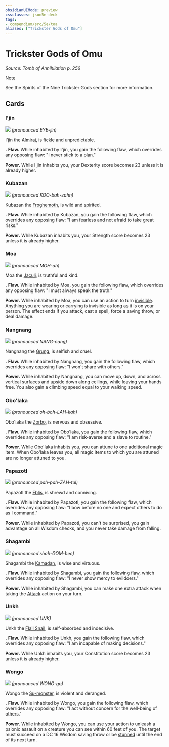```yaml
---
obsidianUIMode: preview
cssclasses: json5e-deck
tags:
- compendium/src/5e/toa
aliases: ["Trickster Gods of Omu"]
---
```

# Trickster Gods of Omu
*Source: Tomb of Annihilation p. 256*  

> [!note]
> See the Spirits of the Nine Trickster Gods section for more information.

## Cards

### I'jin
![](https://raw.githubusercontent.com/5etools-mirror-2/5etools-img/main/decks/ToA/Trickster%20Gods%20of%20Omu/115-tg01.webp#card)
*(pronounced EYE-jin)*

I'jin the [Almiraj](/2-Mechanics/CLI/bestiary/beast/almiraj-toa.md), is fickle and unpredictable.

**.** **Flaw.** While inhabited by I'jin, you gain the following flaw, which overrides any opposing flaw: "I never stick to a plan."

**Power.** While I'jin inhabits you, your Dexterity score becomes 23 unless it is already higher.

### Kubazan
![](https://raw.githubusercontent.com/5etools-mirror-2/5etools-img/main/decks/ToA/Trickster%20Gods%20of%20Omu/116-tg02.webp#card)
*(pronounced KOO-bah-zahn)*

Kubazan the [Froghemoth](/2-Mechanics/CLI/bestiary/monstrosity/froghemoth-mpmm.md), is wild and spirited.

**.** **Flaw.** While inhabited by Kubazan, you gain the following flaw, which overrides any opposing flaw: "I am fearless and not afraid to take great risks."

**Power.** While Kubazan inhabits you, your Strength score becomes 23 unless it is already higher.

### Moa
![](https://raw.githubusercontent.com/5etools-mirror-2/5etools-img/main/decks/ToA/Trickster%20Gods%20of%20Omu/117-tg03.webp#card)
*(pronounced MOH-ah)*

Moa the [Jaculi](/2-Mechanics/CLI/bestiary/beast/jaculi-toa.md), is truthful and kind.

**.** **Flaw.** While inhabited by Moa, you gain the following flaw, which overrides any opposing flaw: "I must always speak the truth."

**Power.** While inhabited by Moa, you can use an action to turn [invisible](/2-Mechanics/CLI/rules/conditions.md#invisible). Anything you are wearing or carrying is invisible as long as it is on your person. The effect ends if you attack, cast a spell, force a saving throw, or deal damage.

### Nangnang
![](https://raw.githubusercontent.com/5etools-mirror-2/5etools-img/main/decks/ToA/Trickster%20Gods%20of%20Omu/118-tg04.webp#card)
*(pronounced NANG-nang)*

Nangnang the [Grung](/2-Mechanics/CLI/bestiary/humanoid/grung-mpmm.md), is selfish and cruel.

**.** **Flaw.** While inhabited by Nangnang, you gain the following flaw, which overrides any opposing flaw: "I won't share with others."

**Power.** While inhabited by Nangnang, you can move up, down, and across vertical surfaces and upside down along ceilings, while leaving your hands free. You also gain a climbing speed equal to your walking speed.

### Obo'laka
![](https://raw.githubusercontent.com/5etools-mirror-2/5etools-img/main/decks/ToA/Trickster%20Gods%20of%20Omu/119-tg05.webp#card)
*(pronounced oh-boh-LAH-kah)*

Obo'laka the [Zorbo](/2-Mechanics/CLI/bestiary/monstrosity/zorbo-toa.md), is nervous and obsessive.

**.** **Flaw.** While inhabited by Obo'laka, you gain the following flaw, which overrides any opposing flaw: "I am risk-averse and a slave to routine."

**Power.** While Obo'laka inhabits you, you can attune to one additional magic item. When Obo'laka leaves you, all magic items to which you are attuned are no longer attuned to you.

### Papazotl
![](https://raw.githubusercontent.com/5etools-mirror-2/5etools-img/main/decks/ToA/Trickster%20Gods%20of%20Omu/120-tg06.webp#card)
*(pronounced pah-pah-ZAH-tul)*

Papazotl the [Eblis](/2-Mechanics/CLI/bestiary/monstrosity/eblis-toa.md), is shrewd and conniving.

**.** **Flaw.** While inhabited by Papazotl, you gain the following flaw, which overrides any opposing flaw: "I bow before no one and expect others to do as I command."

**Power.** While inhabited by Papazotl, you can't be surprised, you gain advantage on all Wisdom checks, and you never take damage from falling.

### Shagambi
![](https://raw.githubusercontent.com/5etools-mirror-2/5etools-img/main/decks/ToA/Trickster%20Gods%20of%20Omu/121-tg07.webp#card)
*(pronounced shah-GOM-bee)*

Shagambi the [Kamadan](/2-Mechanics/CLI/bestiary/monstrosity/kamadan-toa.md), is wise and virtuous.

**.** **Flaw.** While inhabited by Shagambi, you gain the following flaw, which overrides any opposing flaw: "I never show mercy to evildoers."

**Power.** While inhabited by Shagambi, you can make one extra attack when taking the [Attack](/2-Mechanics/CLI/rules/actions.md#Attack) action on your turn.

### Unkh
![](https://raw.githubusercontent.com/5etools-mirror-2/5etools-img/main/decks/ToA/Trickster%20Gods%20of%20Omu/122-tg08.webp#card)
*(pronounced UNK)*

Unkh the [Flail Snail](/2-Mechanics/CLI/bestiary/elemental/flail-snail-mpmm.md), is self-absorbed and indecisive.

**.** **Flaw.** While inhabited by Unkh, you gain the following flaw, which overrides any opposing flaw: "I am incapable of making decisions."

**Power.** While Unkh inhabits you, your Constitution score becomes 23 unless it is already higher.

### Wongo
![](https://raw.githubusercontent.com/5etools-mirror-2/5etools-img/main/decks/ToA/Trickster%20Gods%20of%20Omu/123-tg09.webp#card)
*(pronounced WONG-go)*

Wongo the [Su-monster](/2-Mechanics/CLI/bestiary/monstrosity/su-monster-toa.md), is violent and deranged.

**.** **Flaw.** While inhabited by Wongo, you gain the following flaw, which overrides any opposing flaw: "I act without concern for the well-being of others."

**Power.** While inhabited by Wongo, you can use your action to unleash a psionic assault on a creature you can see within 60 feet of you. The target must succeed on a DC 16 Wisdom saving throw or be [stunned](/2-Mechanics/CLI/rules/conditions.md#stunned) until the end of its next turn.